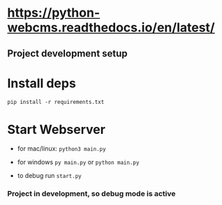 # https://python-webcms.readthedocs.io/en/latest/


## Project development setup
# Install deps
`pip install -r requirements.txt`

# Start Webserver
- for mac/linux: `python3 main.py`

- for windows `py main.py` or `python main.py`

- to debug run `start.py`
### Project in development, so debug mode is active
